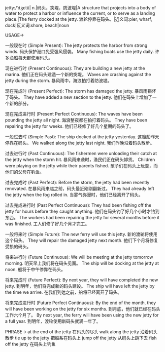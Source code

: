 jetty:/ˈdʒɛti/| n.|码头，突堤，防波堤|A structure that projects into a body of water to protect a harbor or influence the current, or to serve as a landing place.|The ferry docked at the jetty. 渡轮停靠在码头。|近义词:pier, wharf, dock|反义词:shore, beach|noun

USAGE->

一般现在时 (Simple Present):
The jetty protects the harbor from strong winds.  码头保护港口免受强风侵袭。
Many fishing boats use the jetty daily. 许多渔船每天都使用码头。

现在进行时 (Present Continuous):
They are building a new jetty at the marina.  他们正在码头建造一个新的突堤。
Waves are crashing against the jetty during the storm.  暴风雨中，海浪拍打着防波堤。

现在完成时 (Present Perfect):
The storm has damaged the jetty.  暴风雨损坏了码头。
They have added a new section to the jetty. 他们在码头上增加了一个新的部分。

现在完成进行时 (Present Perfect Continuous):
The waves have been pounding the jetty all night. 海浪整夜都在拍打着码头。
They have been repairing the jetty for weeks. 他们已经修了好几个星期的码头了。

一般过去时 (Simple Past):
The ship docked at the jetty yesterday.  这艘船昨天停靠在码头。
We walked along the jetty last night.  我们昨晚沿着码头散步。

过去进行时 (Past Continuous):
The fishermen were unloading their catch at the jetty when the storm hit. 暴风雨来袭时，渔民们正在码头卸货。
Children were playing on the jetty while their parents fished. 孩子们在码头上玩耍，而他们的父母在钓鱼。

过去完成时 (Past Perfect):
Before the storm, the jetty had been recently renovated. 在暴风雨来临之前，码头最近刚刚翻新过。
They had already left the jetty when the fog rolled in.  当雾气弥漫时，他们已经离开了码头。

过去完成进行时 (Past Perfect Continuous):
They had been fishing off the jetty for hours before they caught anything. 他们在码头钓了好几个小时才钓到东西。
The workers had been repairing the jetty for several months before it was finished. 工人们修了好几个月才完工。

一般将来时 (Simple Future):
The new ferry will use this jetty.  新的渡轮将使用这个码头。
They will repair the damaged jetty next month.  他们下个月将修复受损的码头。

将来进行时 (Future Continuous):
We will be meeting at the jetty tomorrow morning. 明天早上我们将在码头见面。
The ship will be docking at the jetty at noon.  船将于中午停靠在码头。

将来完成时 (Future Perfect):
By next year, they will have completed the new jetty. 到明年，他们将完成新的码头建设。
The ship will have left the jetty by the time we arrive.  在我们到达之前，船将已经离开了码头。

将来完成进行时 (Future Perfect Continuous):
By the end of the month, they will have been working on the jetty for six months. 到月底，他们就已经在码头工作六个月了。
By next year, the ferry will have been using the new jetty for a full year. 到明年，渡轮使用新码头就满一年了。


PHRASE->
at the end of the jetty 在码头的尽头
walk along the jetty 沿着码头散步
tie up to the jetty  把船系在码头上
jump off the jetty 从码头上跳下去
fish off the jetty  在码头上钓鱼
